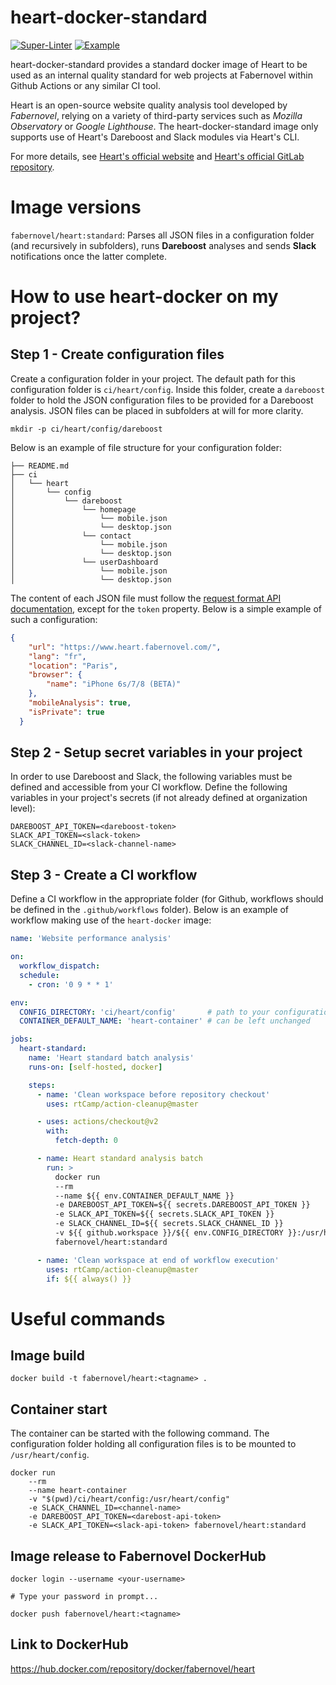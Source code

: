 # heart-docker-standard

[![Super-Linter](https://github.com/faberNovel/heart-docker/workflows/lint-code/badge.svg?event=workflow_dispatch)](https://github.com/faberNovel/heart-docker/blob/main/.github/workflows/linter.yaml) [![Example](https://github.com/faberNovel/heart-docker/workflows/ci-working-example/badge.svg)](https://github.com/faberNovel/heart-docker/blob/main/.github/workflows/example.yaml)

heart-docker-standard provides a standard docker image of Heart to be used as an internal quality standard for web projects at Fabernovel within Github Actions or any similar CI tool.

Heart is an open-source website quality analysis tool developed by _Fabernovel_, relying on a variety of third-party services such as _Mozilla Observatory_ or _Google Lighthouse_. The heart-docker-standard image only supports use of Heart's Dareboost and Slack modules via Heart's CLI.

For more details, see [Heart's official website](https://heart.fabernovel.com) and [Heart's official GitLab repository](https://gitlab.com/fabernovel/heart).

# Image versions

`fabernovel/heart:standard`: Parses all JSON files in a configuration folder (and recursively in subfolders), runs **Dareboost** analyses and sends **Slack** notifications once the latter complete.

# How to use heart-docker on my project?

## Step 1 - Create configuration files

Create a configuration folder in your project. The default path for this configuration folder is `ci/heart/config`. Inside this folder, create a `dareboost` folder to hold the JSON configuration files to be provided for a Dareboost analysis. JSON files can be placed in subfolders at will for more clarity.

```
mkdir -p ci/heart/config/dareboost
```

Below is an example of file structure for your configuration folder:

```
├── README.md
├── ci
│   └── heart
│       └── config
│           └── dareboost
│               └── homepage
│                   └── mobile.json
│                   └── desktop.json
│               └── contact
│                   └── mobile.json
│                   └── desktop.json
│               └── userDashboard
│                   └── mobile.json
│                   └── desktop.json
```

The content of each JSON file must follow the [request format API documentation](https://www.dareboost.com/en/documentation-api#analyse), except for the `token` property. Below is a simple example of such a configuration:

```json
{
    "url": "https://www.heart.fabernovel.com/",
    "lang": "fr",
    "location": "Paris",
    "browser": {
        "name": "iPhone 6s/7/8 (BETA)"
    },
    "mobileAnalysis": true,
    "isPrivate": true
  }
```

## Step 2 - Setup secret variables in your project

In order to use Dareboost and Slack, the following variables must be defined and accessible from your CI workflow. Define the following variables in your project's secrets (if not already defined at organization level):

```
DAREBOOST_API_TOKEN=<dareboost-token>
SLACK_API_TOKEN=<slack-token>
SLACK_CHANNEL_ID=<slack-channel-name>
```

## Step 3 - Create a CI workflow

Define a CI workflow in the appropriate folder (for Github, workflows should be defined in the `.github/workflows` folder). Below is an example of workflow making use of the `heart-docker` image:

```yaml
name: 'Website performance analysis'

on:
  workflow_dispatch:
  schedule:
    - cron: '0 9 * * 1'

env:
  CONFIG_DIRECTORY: 'ci/heart/config'       # path to your configuration directory
  CONTAINER_DEFAULT_NAME: 'heart-container' # can be left unchanged

jobs:
  heart-standard:
    name: 'Heart standard batch analysis'
    runs-on: [self-hosted, docker]

    steps:
      - name: 'Clean workspace before repository checkout'
        uses: rtCamp/action-cleanup@master

      - uses: actions/checkout@v2
        with:
          fetch-depth: 0

      - name: Heart standard analysis batch
        run: >
          docker run
          --rm
          --name ${{ env.CONTAINER_DEFAULT_NAME }}
          -e DAREBOOST_API_TOKEN=${{ secrets.DAREBOOST_API_TOKEN }}
          -e SLACK_API_TOKEN=${{ secrets.SLACK_API_TOKEN }}
          -e SLACK_CHANNEL_ID=${{ secrets.SLACK_CHANNEL_ID }}
          -v ${{ github.workspace }}/${{ env.CONFIG_DIRECTORY }}:/usr/heart/config
          fabernovel/heart:standard

      - name: 'Clean workspace at end of workflow execution'
        uses: rtCamp/action-cleanup@master
        if: ${{ always() }}
```

# Useful commands

## Image build

```
docker build -t fabernovel/heart:<tagname> .
```

## Container start

The container can be started with the following command. The configuration folder holding all configuration files is to be mounted to `/usr/heart/config`. 

```shell
docker run
    --rm
    --name heart-container
    -v "$(pwd)/ci/heart/config:/usr/heart/config"
    -e SLACK_CHANNEL_ID=<channel-name>
    -e DAREBOOST_API_TOKEN=<darebost-api-token>
    -e SLACK_API_TOKEN=<slack-api-token> fabernovel/heart:standard
```

## Image release to Fabernovel DockerHub

```
docker login --username <your-username>

# Type your password in prompt...

docker push fabernovel/heart:<tagname>

```

## Link to DockerHub

https://hub.docker.com/repository/docker/fabernovel/heart
